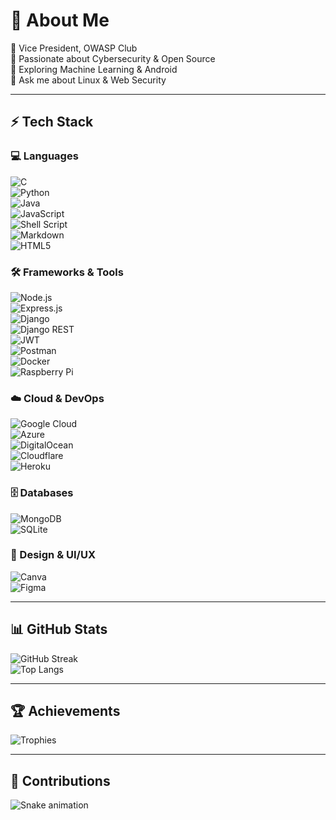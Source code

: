# 🚀 About Me  
🔹 Vice President, OWASP Club  
🔹 Passionate about Cybersecurity & Open Source  
🔹 Exploring Machine Learning & Android  
🔹 Ask me about Linux & Web Security  

---

## ⚡ Tech Stack  
### 💻 Languages  
![C](https://img.shields.io/badge/C-%2300599C.svg?style=flat&logo=c&logoColor=white)  
![Python](https://img.shields.io/badge/Python-3670A0?style=flat&logo=python&logoColor=ffdd54)  
![Java](https://img.shields.io/badge/Java-%23ED8B00.svg?style=flat&logo=java&logoColor=white)  
![JavaScript](https://img.shields.io/badge/JavaScript-%23323330.svg?style=flat&logo=javascript&logoColor=%23F7DF1E)  
![Shell Script](https://img.shields.io/badge/Shell_Script-%23121011.svg?style=flat&logo=gnu-bash&logoColor=white)  
![Markdown](https://img.shields.io/badge/Markdown-%23000000.svg?style=flat&logo=markdown&logoColor=white)  
![HTML5](https://img.shields.io/badge/HTML5-%23E34F26.svg?style=flat&logo=html5&logoColor=white)  

### 🛠️ Frameworks & Tools  
![Node.js](https://img.shields.io/badge/Node.js-6DA55F?style=flat&logo=node.js&logoColor=white)  
![Express.js](https://img.shields.io/badge/Express.js-%23404d59.svg?style=flat&logo=express&logoColor=%2361DAFB)  
![Django](https://img.shields.io/badge/Django-%23092E20.svg?style=flat&logo=django&logoColor=white)  
![Django REST](https://img.shields.io/badge/Django%20REST-ff1709?style=flat&logo=django&logoColor=white&color=ff1709&labelColor=gray)  
![JWT](https://img.shields.io/badge/JWT-black?style=flat&logo=JSON%20web%20tokens)  
![Postman](https://img.shields.io/badge/Postman-FF6C37?style=flat&logo=postman&logoColor=white)  
![Docker](https://img.shields.io/badge/Docker-%230db7ed.svg?style=flat&logo=docker&logoColor=white)  
![Raspberry Pi](https://img.shields.io/badge/RaspberryPi-C51A4A?style=flat&logo=Raspberry-Pi)  

### ☁️ Cloud & DevOps  
![Google Cloud](https://img.shields.io/badge/Google%20Cloud-%234285F4.svg?style=flat&logo=google-cloud&logoColor=white)  
![Azure](https://img.shields.io/badge/Azure-%230072C6.svg?style=flat&logo=azure-devops&logoColor=white)  
![DigitalOcean](https://img.shields.io/badge/DigitalOcean-%230167ff.svg?style=flat&logo=digitalOcean&logoColor=white)  
![Cloudflare](https://img.shields.io/badge/Cloudflare-F38020?style=flat&logo=Cloudflare&logoColor=white)  
![Heroku](https://img.shields.io/badge/Heroku-%23430098.svg?style=flat&logo=heroku&logoColor=white)  

### 🗄️ Databases  
![MongoDB](https://img.shields.io/badge/MongoDB-%234ea94b.svg?style=flat&logo=mongodb&logoColor=white)  
![SQLite](https://img.shields.io/badge/SQLite-%2307405e.svg?style=flat&logo=sqlite&logoColor=white)  

### 🎨 Design & UI/UX  
![Canva](https://img.shields.io/badge/Canva-%2300C4CC.svg?style=flat&logo=Canva&logoColor=white)  
![Figma](https://img.shields.io/badge/Figma-%23F24E1E.svg?style=flat&logo=figma&logoColor=white)  

---

## 📊 GitHub Stats  
![GitHub Streak](https://github-readme-streak-stats.herokuapp.com/?user=sirius54817&theme=radical&hide_border=true)  
![Top Langs](https://github-readme-stats.vercel.app/api/top-langs/?username=sirius54817&theme=radical&layout=compact&hide_border=true)  

---

## 🏆 Achievements  
![Trophies](https://github-trophies.vercel.app/?username=sirius54817&theme=radical&margin-w=4&no-bg=true)  

---

## 🐍 Contributions  
![Snake animation](https://github.com/sirius54817/sirius54817/raw/refs/heads/main/github-user-contribution.svg)  
